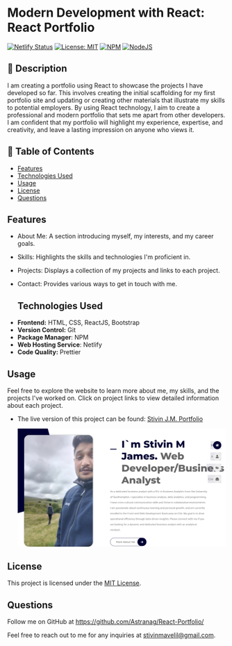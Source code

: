 # Modern Development with React: React Portfolio

[![Netlify Status](https://api.netlify.com/api/v1/badges/50bf8efb-dc7f-43a6-a913-93e4085e3057/deploy-status)](https://app.netlify.com/sites/voluble-lebkuchen-4191f2/deploys)   [![License: MIT](https://img.shields.io/badge/License-MIT-yellow.svg?style=for-the-badge)](https://opensource.org/licenses/MIT) [![NPM](https://img.shields.io/badge/NPM-%23CB3837.svg?style=for-the-badge&logo=npm&logoColor=white)](https://www.npmjs.com/)
[![NodeJS](https://img.shields.io/badge/node.js-6DA55F?style=for-the-badge&logo=node.js&logoColor=white)](https://nodejs.org/)

## 📖 Description

I am creating a portfolio using React to showcase the projects I have developed so far. This involves creating the initial scaffolding for my first portfolio site and updating or creating other materials that illustrate my skills to potential employers. By using React technology, I aim to create a professional and modern portfolio that sets me apart from other developers. I am confident that my portfolio will highlight my experience, expertise, and creativity, and leave a lasting impression on anyone who views it.


## 🚩 Table of Contents
- [Features](#features)
- [Technologies Used](#technologies-used)
- [Usage](#usage)
- [License](#license)
- [Questions](#questions)

## Features 

* About Me: A section introducing myself, my interests, and my career goals.
* Skills: Highlights the skills and technologies I'm proficient in.
* Projects: Displays a collection of my projects and links to each project.
* Contact: Provides various ways to get in touch with me.

  ## Technologies Used

- **Frontend:** HTML, CSS, ReactJS, Bootstrap
- **Version Control:** Git
- **Package Manager**: NPM
- **Web Hosting Service**: Netlify
- **Code Quality:** Prettier

## Usage 
Feel free to explore the website to learn more about me, my skills, and the projects I've worked on. Click on project links to view detailed information about each project.

* The live version of this project can be found: [Stivin J.M. Portfolio](https://voluble-lebkuchen-4191f2.netlify.app/)

  ![Demo](src/assets/voluble-lebkuchen-4191f2.netlify.app_.png) 

## License

This project is licensed under the [MIT License](LICENSE).

## Questions
Follow me on GitHub at https://github.com/Astranag/React-Portfolio/ 

Feel free to reach out to me for any inquiries at [stivinmavelil@gmail.com](mailto:stivinmavelil@gmail.com).
